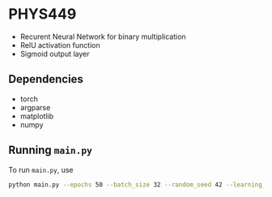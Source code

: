 # PHYS449
- Recurent Neural Network for binary multiplication
- RelU activation function
- Sigmoid output layer
  
## Dependencies

- torch
- argparse
- matplotlib
- numpy

## Running `main.py`

To run `main.py`, use

```sh
python main.py --epochs 50 --batch_size 32 --random_seed 42 --learning_rate 0.0001 --training_size 8000 --test_size 2000
```
